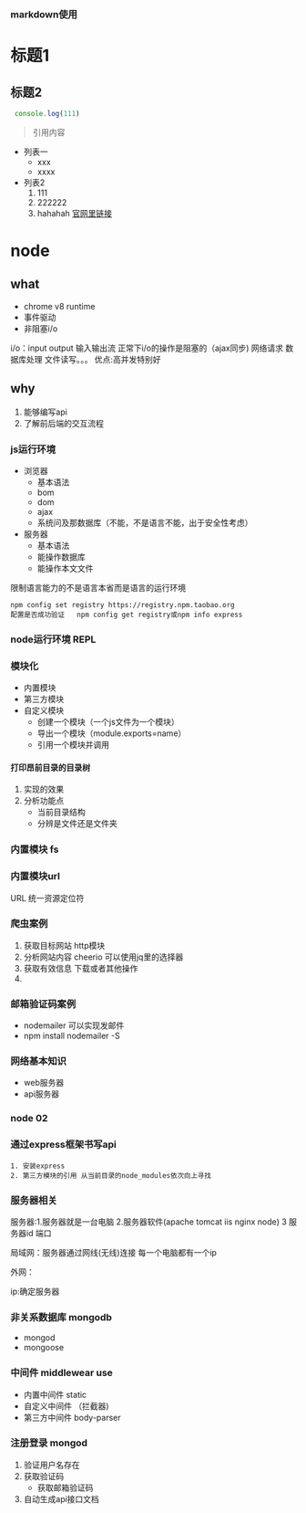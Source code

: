### markdown使用
# 标题1
## 标题2
```js
 console.log(111)
```
> 引用内容
+ 列表一
  + xxx
  + xxxx
+ 列表2
  1. 111
  2. 222222
  3. hahahah
[官网里链接](http://www.baidu.com)

# node
## what
  + chrome v8 runtime
  + 事件驱动
  + 非阻塞i/o

i/o：input output 输入输出流 正常下i/o的操作是阻塞的（ajax同步)
网络请求 数据库处理 文件读写。。。
优点:高并发特别好

## why 
  1. 能够编写api
  2. 了解前后端的交互流程

### js运行环境
 + 浏览器
    + 基本语法
    + bom
    + dom
    + ajax
    + 系统问及那数据库（不能，不是语言不能，出于安全性考虑）
  + 服务器
    + 基本语法
    + 能操作数据库
    + 能操作本文文件
  
限制语言能力的不是语言本省而是语言的运行环境

~~~
npm config set registry https://registry.npm.taobao.org
配置是否成功验证   npm config get registry或npm info express
~~~

### node运行环境 REPL

### 模块化
 + 内置模块
 + 第三方模块
 + 自定义模块
    - 创建一个模块（一个js文件为一个模块）
    - 导出一个模块（module.exports=name）
    - 引用一个模块并调用


#### 打印昂前目录的目录树
  1. 实现的效果
  2. 分析功能点
      + 当前目录结构
      + 分辨是文件还是文件夹


### 内置模块 fs


### 内置模块url

URL 统一资源定位符

### 爬虫案例

  1. 获取目标网站 http模块
  2. 分析网站内容 cheerio 可以使用jq里的选择器
  3. 获取有效信息 下载或者其他操作
  4. 

### 邮箱验证码案例
  + nodemailer 可以实现发邮件
  + npm install nodemailer -S

### 网络基本知识
  + web服务器
  + api服务器
 
 ### node 02


 ### 通过express框架书写api
    1. 安装express
    2. 第三方模块的引用 从当前目录的node_modules依次向上寻找


### 服务器相关
  服务器:1.服务器就是一台电脑 2.服务器软件(apache tomcat  iis  nginx  node) 3 服务器id  端口

  局域网：服务器通过网线(无线)连接 每一个电脑都有一个ip

  外网：

  ip:确定服务器

 ### 非关系数据库  mongodb
  + mongod
  + mongoose

 ### 中间件 middlewear   use
  +  内置中间件 static
  +  自定义中间件 （拦截器)
  +  第三方中间件 body-parser 


### 注册登录 mongod
  1. 验证用户名存在
  2. 获取验证码
       + 获取邮箱验证码
  3. 自动生成api接口文档